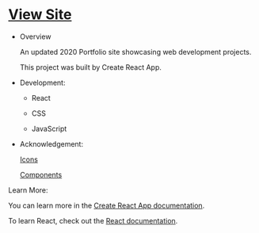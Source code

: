  <!--rrcnlas 
	 resume - README.md
-->

# **[View Site](https://https://rrcanlas.github.io/About/)** #

* Overview

	An updated 2020 Portfolio site showcasing web development projects.

	This project was built by Create React App. 

 * Development:

    - React

   	- CSS

   	- JavaScript

 * Acknowledgement:

   	[Icons](https://react-icons.netlify.com/) 

   	[Components](https://www.npmjs.com/)

Learn More:

You can learn more in the [Create React App documentation](https://create-react-app.dev/docs/getting-started/).

To learn React, check out the [React documentation](https://reactjs.org/).
